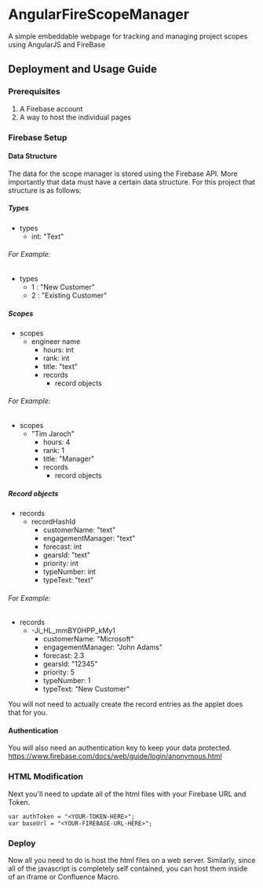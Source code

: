 # AngularFireScopeManager
A simple embeddable webpage for tracking and managing project scopes using AngularJS and FireBase

## Deployment and Usage Guide
### Prerequisites
1. A Firebase account
2. A way to host the individual pages

### Firebase Setup
#### Data Structure
The data for the scope manager is stored using the Firebase API. 
More importantly that data must have a certain data structure. 
For this project that structure is as follows:
##### Types
* types
  * int: "Text"

###### For Example:
* types
  * 1 : "New Customer"
  * 2 : "Existing Customer"

##### Scopes
* scopes
  * engineer name
    * hours: int
    * rank: int
    * title: "text"
    * records
      * record objects

###### For Example:
* scopes
  * "Tim Jaroch"
    * hours: 4
    * rank: 1
    * title: "Manager"
    * records
      * record objects

##### Record objects
* records
  * recordHashId
    * customerName: "text"
    * engagementManager: "text"
    * forecast: int
    * gearsId: "text"
    * priority: int
    * typeNumber: int
    * typeText: "text"
    
###### For Example:
* records
  * -Ji_HL_mmBY0HPP_kMy1
    * customerName: "Microsoft"
    * engagementManager: "John Adams"
    * forecast: 2.3
    * gearsId: "12345"
    * priority: 5
    * typeNumber: 1
    * typeText: "New Customer"

You will not need to actually create the record entries as the applet does that for you.
#### Authentication
You will also need an authentication key to keep your data protected.
https://www.firebase.com/docs/web/guide/login/anonymous.html

### HTML Modification
Next you'll need to update all of the html files with your Firebase URL and Token.
```
var authToken = "<YOUR-TOKEN-HERE>";
var baseUrl = "<YOUR-FIREBASE-URL-HERE>";
```
### Deploy
Now all you need to do is host the html files on a web server. Similarly, since all of the javascript is completely self contained, you can host them inside of an iframe or Confluence Macro.
